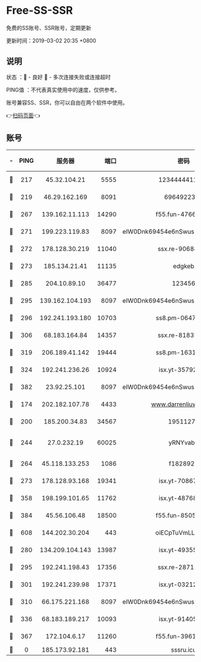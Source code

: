 # Free-SS-SSR

免费的SS账号、SSR账号，定期更新

更新时间：2019-03-02 20:35 +0800

## 说明

状态     ：🙂 - 良好 🙁 - 多次连接失败或连接超时

PING值   ：不代表真实使用中的速度，仅供参考。

账号兼容SS、SSR，你可以自由在两个软件中使用。

👉[扫码页面](https://liesauer.github.io/free-ss-ssr.github.io/)👈

## 账号

|-|PING|服务器|端口|密码|加密方式|区域|
|:----:|:----:|:-----:|-----:|:----:|:----:|:----:|
|🙂|217|45.32.104.21|5555|1234444411111|aes-256-cfb|SG|
|🙂|219|46.29.162.169|8091|6964922356|aes-256-cfb|RU|
|🙂|267|139.162.11.113|14290|f55.fun-47666112|aes-256-cfb|SG|
|🙂|271|199.223.119.83|8097|eIW0Dnk69454e6nSwuspv9DmS201tQ0D|aes-256-cfb|US|
|🙂|272|178.128.30.219|11040|ssx.re-90688619|aes-256-cfb|SG|
|🙂|273|185.134.21.41|11135|edgkeb|aes-256-cfb|GB|
|🙂|285|204.10.89.10|36477|123456|aes-256-cfb|US|
|🙂|295|139.162.104.193|8097|eIW0Dnk69454e6nSwuspv9DmS201tQ0D|aes-256-cfb|JP|
|🙂|296|192.241.193.180|10703|ss8.pm-06476648|aes-256-cfb|US|
|🙂|306|68.183.164.84|14357|ssx.re-81837624|aes-256-cfb|US|
|🙂|319|206.189.41.142|19444|ss8.pm-16317279|aes-256-cfb|SG|
|🙂|324|192.241.236.26|10924|isx.yt-35792736|aes-256-cfb|US|
|🙂|382|23.92.25.101|8097|eIW0Dnk69454e6nSwuspv9DmS201tQ0D|aes-256-cfb|US|
|🙂|174|202.182.107.78|4433|www.darrenliuwei.com|aes-256-cfb|JP|
|🙂|200|185.200.34.83|34567|19511276|aes-256-cfb|US|
|🙂|244|27.0.232.19|60025|yRNYvabB|xchacha20-ietf-poly1305|HK|
|🙂|264|45.118.133.253|1086|f1828920|aes-256-cfb|SG|
|🙂|273|178.128.93.168|19341|isx.yt-70867662|aes-256-cfb|SG|
|🙂|358|198.199.101.65|11762|isx.yt-48768869|aes-256-cfb|US|
|🙂|384|45.56.106.48|18500|f55.fun-85055733|aes-256-cfb|US|
|🙂|608|144.202.30.204|443|oiECpTuVmLLxk4Ts|aes-256-cfb|US|
|🙁|280|134.209.104.143|13987|isx.yt-49355412|aes-256-cfb|SG|
|🙁|295|192.241.198.43|17356|ssx.re-28711646|aes-256-cfb|US|
|🙁|301|192.241.239.98|17371|isx.yt-03212931|aes-256-cfb|US|
|🙁|310|66.175.221.168|8097|eIW0Dnk69454e6nSwuspv9DmS201tQ0D|aes-256-cfb|US|
|🙁|336|68.183.189.217|10093|isx.yt-91405923|aes-256-cfb|SG|
|🙁|367|172.104.6.17|11260|f55.fun-39616774|aes-256-cfb|US|
|🙁|0|185.173.92.181|443|sssru.icu|rc4-md5|RU|
